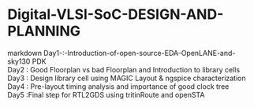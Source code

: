 
# Digital-VLSI-SoC-DESIGN-AND-PLANNING  
markdown
Day1-:-Introduction-of-open-source-EDA-OpenLANE-and-sky130 PDK  
Day2 : Good Floorplan vs bad Floorplan and Introduction to library cells  
Day3 : Design library cell using MAGIC Layout & ngspice characterization  
Day4 : Pre-layout timing analysis and importance of good clock tree  
Day5 :Final step for RTL2GDS using tritinRoute and openSTA  






